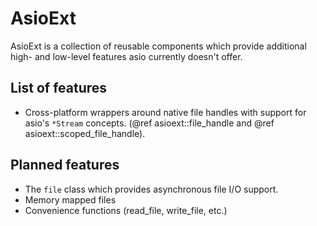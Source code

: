 # AsioExt

AsioExt is a collection of reusable components which provide additional
high- and low-level features asio currently doesn't offer.

## List of features

* Cross-platform wrappers around native file handles with support for asio's `*Stream` concepts.
  (@ref asioext::file_handle and @ref asioext::scoped_file_handle).

## Planned features

* The `file` class which provides asynchronous file I/O support.
* Memory mapped files
* Convenience functions (read_file, write_file, etc.)
